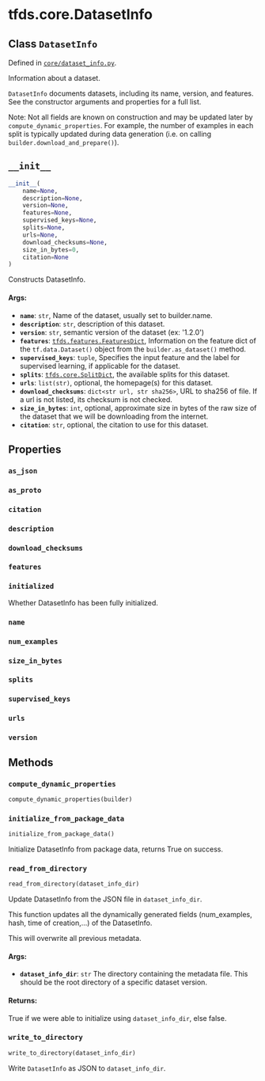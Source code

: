 <div itemscope itemtype="http://developers.google.com/ReferenceObject">
<meta itemprop="name" content="tfds.core.DatasetInfo" />
<meta itemprop="path" content="Stable" />
<meta itemprop="property" content="as_json"/>
<meta itemprop="property" content="as_proto"/>
<meta itemprop="property" content="citation"/>
<meta itemprop="property" content="description"/>
<meta itemprop="property" content="download_checksums"/>
<meta itemprop="property" content="features"/>
<meta itemprop="property" content="initialized"/>
<meta itemprop="property" content="name"/>
<meta itemprop="property" content="num_examples"/>
<meta itemprop="property" content="size_in_bytes"/>
<meta itemprop="property" content="splits"/>
<meta itemprop="property" content="supervised_keys"/>
<meta itemprop="property" content="urls"/>
<meta itemprop="property" content="version"/>
<meta itemprop="property" content="__init__"/>
<meta itemprop="property" content="compute_dynamic_properties"/>
<meta itemprop="property" content="initialize_from_package_data"/>
<meta itemprop="property" content="read_from_directory"/>
<meta itemprop="property" content="write_to_directory"/>
</div>

# tfds.core.DatasetInfo

## Class `DatasetInfo`





Defined in [`core/dataset_info.py`](https://github.com/tensorflow/datasets/tree/master/tensorflow_datasets/core/dataset_info.py).

Information about a dataset.

`DatasetInfo` documents datasets, including its name, version, and features.
See the constructor arguments and properties for a full list.

Note: Not all fields are known on construction and may be updated later
by `compute_dynamic_properties`. For example, the number of examples in each
split is typically updated during data generation (i.e. on calling
`builder.download_and_prepare()`).

<h2 id="__init__"><code>__init__</code></h2>

``` python
__init__(
    name=None,
    description=None,
    version=None,
    features=None,
    supervised_keys=None,
    splits=None,
    urls=None,
    download_checksums=None,
    size_in_bytes=0,
    citation=None
)
```

Constructs DatasetInfo.

#### Args:

* <b>`name`</b>: `str`, Name of the dataset, usually set to builder.name.
* <b>`description`</b>: `str`, description of this dataset.
* <b>`version`</b>: `str`, semantic version of the dataset (ex: '1.2.0')
* <b>`features`</b>: <a href="../../tfds/features/FeaturesDict.md"><code>tfds.features.FeaturesDict</code></a>, Information on the feature dict
    of the `tf.data.Dataset()` object from the `builder.as_dataset()`
    method.
* <b>`supervised_keys`</b>: `tuple`, Specifies the input feature and the label for
    supervised learning, if applicable for the dataset.
* <b>`splits`</b>: <a href="../../tfds/core/SplitDict.md"><code>tfds.core.SplitDict</code></a>, the available splits for this dataset.
* <b>`urls`</b>: `list(str)`, optional, the homepage(s) for this dataset.
* <b>`download_checksums`</b>: `dict<str url, str sha256>`, URL to sha256 of file.
    If a url is not listed, its checksum is not checked.
* <b>`size_in_bytes`</b>: `int`, optional, approximate size in bytes of the raw
    size of the dataset that we will be downloading from the internet.
* <b>`citation`</b>: `str`, optional, the citation to use for this dataset.



## Properties

<h3 id="as_json"><code>as_json</code></h3>



<h3 id="as_proto"><code>as_proto</code></h3>



<h3 id="citation"><code>citation</code></h3>



<h3 id="description"><code>description</code></h3>



<h3 id="download_checksums"><code>download_checksums</code></h3>



<h3 id="features"><code>features</code></h3>



<h3 id="initialized"><code>initialized</code></h3>

Whether DatasetInfo has been fully initialized.

<h3 id="name"><code>name</code></h3>



<h3 id="num_examples"><code>num_examples</code></h3>



<h3 id="size_in_bytes"><code>size_in_bytes</code></h3>



<h3 id="splits"><code>splits</code></h3>



<h3 id="supervised_keys"><code>supervised_keys</code></h3>



<h3 id="urls"><code>urls</code></h3>



<h3 id="version"><code>version</code></h3>





## Methods

<h3 id="compute_dynamic_properties"><code>compute_dynamic_properties</code></h3>

``` python
compute_dynamic_properties(builder)
```



<h3 id="initialize_from_package_data"><code>initialize_from_package_data</code></h3>

``` python
initialize_from_package_data()
```

Initialize DatasetInfo from package data, returns True on success.

<h3 id="read_from_directory"><code>read_from_directory</code></h3>

``` python
read_from_directory(dataset_info_dir)
```

Update DatasetInfo from the JSON file in `dataset_info_dir`.

This function updates all the dynamically generated fields (num_examples,
hash, time of creation,...) of the DatasetInfo.

This will overwrite all previous metadata.

#### Args:

* <b>`dataset_info_dir`</b>: `str` The directory containing the metadata file. This
    should be the root directory of a specific dataset version.


#### Returns:

True if we were able to initialize using `dataset_info_dir`, else false.

<h3 id="write_to_directory"><code>write_to_directory</code></h3>

``` python
write_to_directory(dataset_info_dir)
```

Write `DatasetInfo` as JSON to `dataset_info_dir`.



